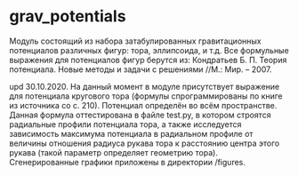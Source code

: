 # grav_potentials
Модуль состоящий из набора затабулированных гравитационных потенциалов различных фигур: тора, эллипсоида, и т.д. Все формульные выражения для потенциалов фигур берутся из: Кондратьев Б. П. Теория потенциала. Новые методы и задачи с решениями //М.: Мир. – 2007.

upd 30.10.2020.
На данный момент в модуле присутствует выражение для потенциала кругового тора (формулы спрограммированы по книге из источника со с. 210). Потенциал определён во всём пространстве. Данная формула оттестирована в файле test.py, в котором строятся радиальные профили потенциала тора, а также исследуется зависимость максимума потенциала в радиальном профиле от величины отношения радиуса рукава тора к расстоянию центра этого рукава (такой параметр определяет геометрию тора). Сгенерированные графики приложены в директории /figures.

